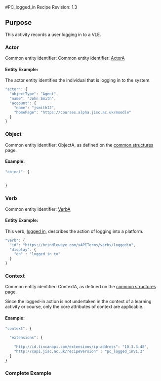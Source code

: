 #PC_logged_in Recipe
Revision: 1.3

## Purpose
This activity records a user logging in to a VLE.

### Actor
Common entity identifier: Common entity identifier: [ActorA](../common_structures.md#actora)

#### Entity Example:
The actor entity identifies the individual that is logging in to the system.

``` Javascript
"actor": {
  "objectType": "Agent",
  "name": "John Smith",
  "account": {
    "name": "jsmith12",
    "homePage": "https://courses.alpha.jisc.ac.uk/moodle"
  }
}
```


### Object
Common entity identifier: ObjectA, as defined on the [common structures](../common_structures.md#objecta) page.

#### Example:
``` javascript
"object": {
  
  
}
```


### Verb
Common entity identifier: [VerbA](../common_structures.md#verba)

#### Entity Example:
This verb, [logged in](/vocabulary.md#verbs), describes the action of logging into a platform.

``` javascript
"verb": {
  "id": "https://brindlewaye.com/xAPITerms/verbs/loggedin",
  "display": {
    "en" : "logged in to"
  }
}
```

### Context
Common entity identifier: ContextA, as defined on the [common structures](../common_structures.md#contexta) page.

Since the logged-in action is not undertaken in the context of a learning activity or course, only the core attributes of context are applicable.

#### Example:
``` javascript
"context": {
  
  "extensions": {
   
    "http://id.tincanapi.com/extensions/ip-address": "10.3.3.48",
    "http://xapi.jisc.ac.uk/recipeVersion" : "pc_logged_inV1.3"
  }
}
```



### Complete Example